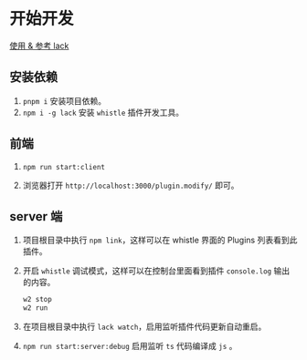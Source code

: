 # 开始开发

[使用 & 参考 lack](https://github.com/avwo/lack)

## 安装依赖

1. `pnpm i` 安装项目依赖。
2. `npm i -g lack` 安装 `whistle` 插件开发工具。

## 前端

1. `npm run start:client`

2. 浏览器打开 `http://localhost:3000/plugin.modify/` 即可。

## server 端

1. 项目根目录中执行 `npm link`，这样可以在 whistle 界面的 Plugins 列表看到此插件。

2. 开启 `whistle` 调试模式，这样可以在控制台里面看到插件 `console.log` 输出的内容。

   ```sh
   w2 stop
   w2 run
   ```

3. 在项目根目录中执行 `lack watch`，启用监听插件代码更新自动重启。

4. `npm run start:server:debug` 启用监听 `ts` 代码编译成 `js` 。
